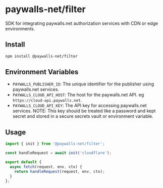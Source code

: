 # paywalls-net/filter

SDK for integrating paywalls.net authorization services with CDN or edge environments.

## Install

```bash
npm install @paywalls-net/filter
```

## Environment Variables
- `PAYWALLS_PUBLISHER_ID`: The unique identifier for the publisher using paywalls.net services.
- `PAYWALLS_CLOUD_API_HOST`: The host for the paywalls.net API. eg `https://cloud-api.paywalls.net`.
- `PAYWALLS_CLOUD_API_KEY`: The API key for accessing paywalls.net services. NOTE: This key should be treated like a password and kept secret and stored in a secure secrets vault or environment variable.

## Usage
```javascript
import { init } from '@paywalls-net/filter';

const handleRequest = await init('cloudflare');

export default {
  async fetch(request, env, ctx) {
    return handleRequest(request, env, ctx);
  }
};
```

